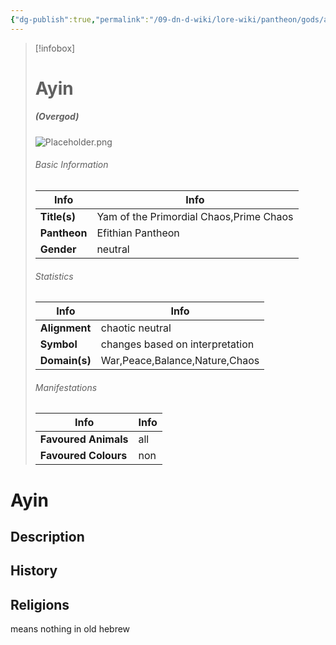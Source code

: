 ```yaml
---
{"dg-publish":true,"permalink":"/09-dn-d-wiki/lore-wiki/pantheon/gods/ayin/","tags":["gods","creator-deity"]}
---
```



> [!infobox]
> # Ayin 
> ##### (Overgod)
> ![Placeholder.png](/img/user/z_Assets/07.%20Images/Placeholder.png)
> ###### Basic Information
> | Info | Info |
>  |---|---|
> **Title(s)** | Yam of the Primordial Chaos,Prime Chaos |
> **Pantheon** | Efithian Pantheon |
> **Gender**  | neutral |
> ###### Statistics
> | Info | Info |
>  |---|---|
> **Alignment** | chaotic neutral |
>  **Symbol** | changes based on interpretation |
> **Domain(s)** | War,Peace,Balance,Nature,Chaos |
> ###### Manifestations
> | Info | Info |
>  |---|---|
> **Favoured Animals** | all |
>  **Favoured Colours** | non |

# Ayin

## Description

## History 

## Religions

means nothing in old hebrew 

